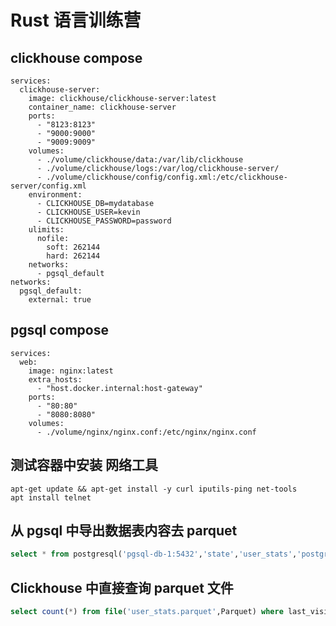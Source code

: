 # Rust 语言训练营

## clickhouse compose

```docker-compose
services:
  clickhouse-server:
    image: clickhouse/clickhouse-server:latest
    container_name: clickhouse-server
    ports:
      - "8123:8123"
      - "9000:9000"
      - "9009:9009"
    volumes:
      - ./volume/clickhouse/data:/var/lib/clickhouse
      - ./volume/clickhouse/logs:/var/log/clickhouse-server/
      - ./volume/clickhouse/config/config.xml:/etc/clickhouse-server/config.xml
    environment:
      - CLICKHOUSE_DB=mydatabase
      - CLICKHOUSE_USER=kevin
      - CLICKHOUSE_PASSWORD=password
    ulimits:
      nofile:
        soft: 262144
        hard: 262144
    networks:
      - pgsql_default
networks:
  pgsql_default:
    external: true
```

## pgsql compose

```docker-compose
services:
  web:
    image: nginx:latest
    extra_hosts:
      - "host.docker.internal:host-gateway"
    ports:
      - "80:80"
      - "8080:8080"
    volumes:
      - ./volume/nginx/nginx.conf:/etc/nginx/nginx.conf
```

## 测试容器中安装 网络工具

```shell
apt-get update && apt-get install -y curl iputils-ping net-tools
apt install telnet
```

## 从 pgsql 中导出数据表内容去 parquet

```sql
select * from postgresql('pgsql-db-1:5432','state','user_stats','postgres','postgres') into outfile '/var/lib/clickhouse/user_stats.parquet'
```

## Clickhouse 中直接查询 parquet 文件

```sql
select count(*) from file('user_stats.parquet',Parquet) where last_visited_at>='2024-05-01'
```
